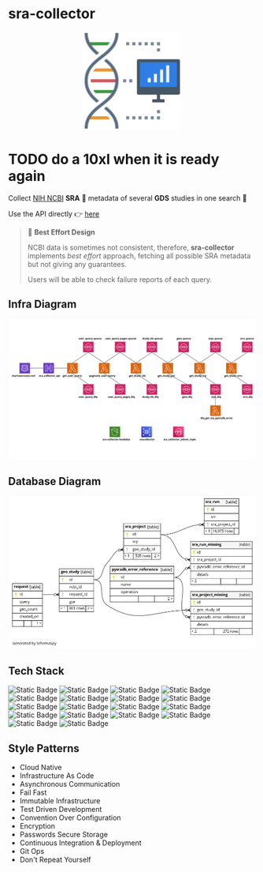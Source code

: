 # sra-collector

<p align="center">
  <img width="200" src="https://github.com/arcones/sra-collector/blob/main/bioinformaticsbyflaticon.png?raw=true" alt="SRA Collector Logo by Flaticon"/>
</p>

 # TODO do a 10xl when it is ready again

Collect [NIH NCBI](https://www.ncbi.nlm.nih.gov) **SRA** 🧬 metadata of several **GDS** studies in one search 🔮

Use the API directly 👉 [here](https://arcones.github.io/sra-collector/)

> 📢 **Best Effort Design**
>
> NCBI data is sometimes not consistent, therefore, **sra-collector** implements _best effort_ approach, fetching all possible SRA metadata but not giving any guarantees.
>
> Users will be able to check failure reports of each query.


## Infra Diagram
![alt text](./infra/diagram.png "Infrastructure diagram")

## Database Diagram
![alt text](./db/diagram.png "Database diagram")

## Tech Stack

![Static Badge](https://img.shields.io/badge/AWS-orange?logo=amazonaws)
![Static Badge](https://img.shields.io/badge/Python-blue?logo=python&logoColor=yellow)
![Static Badge](https://img.shields.io/badge/Terraform-lavender?logo=terraform)
![Static Badge](https://img.shields.io/badge/PostgreSQL-yellow?logo=postgresql)
![Static Badge](https://img.shields.io/badge/docker-white?logo=docker)
![Static Badge](https://img.shields.io/badge/git-moccasin?logo=git)
![Static Badge](https://img.shields.io/badge/GHActions-black?logo=githubactions)
![Static Badge](https://img.shields.io/badge/Dependabot-deepskyblue?logo=dependabot)
![Static Badge](https://img.shields.io/badge/Swagger-brightgreen?logo=swagger&logoColor=white)
![Static Badge](https://img.shields.io/badge/OpenAPI-dimgray?logo=openapiinitiative)
![Static Badge](https://img.shields.io/badge/SchemaSpy-cornflowerblue?logo=amazondocumentdb&logoColor=black)
![Static Badge](https://img.shields.io/badge/Flyway-red?logo=flyway)
![Static Badge](https://img.shields.io/badge/opensearch-blue?logo=opensearch)
![Static Badge](https://img.shields.io/badge/Precommit-white?logo=precommit)
![Static Badge](https://img.shields.io/badge/make-indigo?logo=cmake)
![Static Badge](https://img.shields.io/badge/SamCLI-orange?logo=amazonaws)
![Static Badge](https://img.shields.io/badge/bash-black?logo=gnubash&logoColor=chartreuse)
![Static Badge](https://img.shields.io/badge/Pytest-gold?logo=pytest&logoColor=maroon)

## Style Patterns
- Cloud Native
- Infrastructure As Code
- Asynchronous Communication
- Fail Fast
- Immutable Infrastructure
- Test Driven Development
- Convention Over Configuration
- Encryption
- Passwords Secure Storage
- Continuous Integration & Deployment
- Git Ops
- Don't Repeat Yourself
